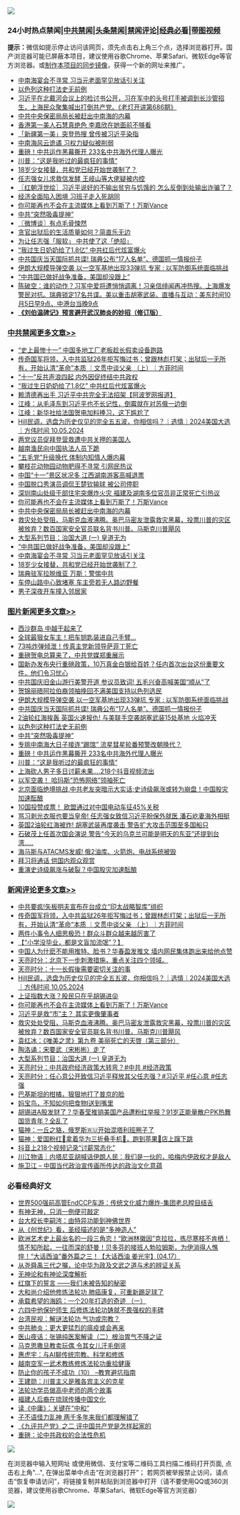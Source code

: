 ![](https://raw.githubusercontent.com/jsvpn/jsproxy/dev/64photo/fqnews-qr.jpg)

<div id="tt">
<h3>24小时热点禁闻|<a href="#%E4%B8%AD%E5%85%B1%E7%A6%81%E9%97%BB%E6%9B%B4%E5%A4%9A%E6%96%87%E7%AB%A0">中共禁闻</a>|<a href="#%E5%9B%BE%E7%89%87%E6%96%B0%E9%97%BB%E6%9B%B4%E5%A4%9A%E6%96%87%E7%AB%A0">头条禁闻</a>|<a href="#%E6%96%B0%E9%97%BB%E8%AF%84%E8%AE%BA%E6%9B%B4%E5%A4%9A%E6%96%87%E7%AB%A0">禁闻评论|<a href="#%E5%BF%85%E7%9C%8B%E7%BB%8F%E5%85%B8%E5%A5%BD%E6%96%87">经典必看</a>|<a href="https://696153.xyz/3" target="_blank">带图视频</a></h3>
<div><b>提示：</b>微信如提示停止访问该网页，须先点击右上角三个点，选择浏览器打开。国产浏览器可能已屏蔽本项目，建议使用谷歌Chrome、苹果Safari、微软Edge等官方浏览器。或<a href="%E5%88%B6%E4%BD%9Cgit%E7%A6%81%E9%97%BB%E9%95%9C%E5%83%8F.md">制作本项目的同步镜像</a>，获得一个新的网址来推广。</div>
<ul>

<li><a href="/cbnews/20241005/2097935.md">中南海宴会不寻常 习当元老面罕见放话引关注</a></li>
<li><a href="/topimagenews/20241005/2097852.md">以色列这种打法史无前例</a></li>
<li><a href="/sohnews/20241005/2097913.md">习近平在北戴河会议上的检讨书公开，习在军中的头号打手被调到长沙管招生，上海民众聚集喊出打倒共产党。《老灯开讲第686期》</a></li>
<li><a href="/cbnews/20241005/2097971.md">中共中央保密局局长被赶出中南海的内幕</a></li>
<li><a href="/yule/20241005/2097909.md">香港第一美人石慧真绝色 李嘉欣在她面前不够看</a></li>
<li><a href="/baitai/20241005/2098020.md">「新疆第一美」突登热搜 曾传被习近平染指</a></li>
<li><a href="/baitai/20241005/2097830.md">中南海风云诡谲 习权力疑似被削弱</a></li>
<li><a href="/topimagenews/20241005/2097840.md">重磅！中共运作黑幕撕开 233名中共海外代理人曝光</a></li>
<li><a href="/topimagenews/20241005/2097816.md">川普：“这是我听过的最疯狂的事情“</a></li>
<li><a href="/cbnews/20241005/2097883.md">18岁少女接替，共和党已经开始世袭制了？</a></li>
<li><a href="/ccpdope/20241005/2097941.md">任志强女儿求救信发酵 王岐山等大佬疑被内控</a></li>
<li><a href="/cbnews/20241005/2097848.md">〖红朝浮世绘〗习近平说好的不输出贫穷与饥饿的 怎么反倒到处输出诈骗了？</a></li>
<li><a href="/ccpdope/20241006/2098057.md">经济全面陷入困境 习班子走入死胡同</a></li>
<li><a href="/comments/20241005/2097982.md">你可能再也不会在主流媒体上看到万斯了！万斯Vance</a></li>
<li><a href="/topimagenews/20241005/2097851.md">中共“突然吸毒提神”</a></li>
<li><a href="/ssgc/20241005/2097832.md">〖微博谈〗有点毛骨悚然</a></li>
<li><a href="/cnnews/20241005/2097896.md">贪官出狱后的生活质量如何？简直乐无边</a></li>
<li><a href="/ccpdope/20241005/2098025.md">为让任志强「服软」 中共使了这「绝招」</a></li>
<li><a href="/cbnews/20241006/2098088.md">“我过生日奶奶给了1.8亿” 中共红后代炫富爆火</a></li>
<li><a href="/topimagenews/20241005/2097917.md">中共国庆当天国际抓共谍! 瑞典公布“17人名单”、德国抓一情报份子</a></li>
<li><a href="/topimagenews/20241005/2097988.md">伊朗大规模导弹空袭 以一空军基地出现33弹坑 专家 : 以军防御系统面临挑战</a></li>
<li><a href="/cbnews/20241005/2097936.md">“中共国已做好战争准备，美国却没跟上”</a></li>
<li><a href="/sohnews/20241005/2097974.md">陈破空：谁的动作？习军中爱将遭悄悄调离！习亲信绯闻再冲热搜。上海爆发警民对抗。瑞典锁定17名共谍。美以重击胡塞武装。直播与互动：美东时间10月5日早9点、中港台当晚9点</a></li>
<li><b><a href="/comments/20200207/1272816.md" target="_blank">《刘伯温碑记》预言避开武汉肺炎的妙招（修订版）</a></b></li>
</ul>
</div>

<div class="catlist">
<h3><a href="/cbnews/" target="_blank">中共禁闻</a><span><a href="/cbnews/" target="_blank" rel="nofollow">更多文章>></a></span></h3>
<ul>
<li><a href="/cbnews/20241006/2098127.md" target="_blank">“史上最惨十一” 中国多地工厂老板趁长假卖设备跑路</a></li>
<li><a href="/comments/20241006/2098111.md" target="_blank">传奇国军将领，入中共监狱26年拒写悔过书；曾跟林彪打架；出狱后一无所有，开始认清“革命”本质 ｜文贯中谈父亲 （上）｜方菲时间</a></li>
<li><a href="/cbnews/20241006/2098105.md" target="_blank">“十一”反共声浪四起 内外因促终结中共政权</a></li>
<li><a href="/cbnews/20241006/2098088.md" target="_blank">“我过生日奶奶给了1.8亿” 中共红后代炫富爆火</a></li>
<li><a href="/cbnews/20241006/2098080.md" target="_blank">赖清德再出手 习近平中共完全无法招架【阿波罗网报道】</a></li>
<li><a href="/cbnews/20241006/2098069.md" target="_blank">江峰：从毛泽东到习近平也不长记性，倒霉就在对苏俄一边倒</a></li>
<li><a href="/cbnews/20241006/2098068.md" target="_blank">江峰：新华社给法国贺电加料捧习，这下尴尬了</a></li>
<li><a href="/comments/20241005/2098029.md" target="_blank">Hill民调，选盘为历史仅见的完全五五波，你相信吗？｜选情｜2024美国大选｜方伟时间 10.05.2024</a></li>
<li><a href="/cbnews/20241005/2098005.md" target="_blank">两党议员促拜登营救遭中共关押的美国人</a></li>
<li><a href="/cbnews/20241005/2098004.md" target="_blank">越南渔民向中国执法人员下跪</a></li>
<li><a href="/cbnews/20241005/2098003.md" target="_blank">“五毛党”升级换代 体制内知情人爆内幕</a></li>
<li><a href="/cbnews/20241005/2098001.md" target="_blank">攀枝花动物园动物肥得不寻常 引网民热议</a></li>
<li><a href="/cbnews/20241005/2098000.md" target="_blank">中国“十一”景区状况多 江西湖南游客高喊退票</a></li>
<li><a href="/cbnews/20241005/2097999.md" target="_blank">中国脱口秀演员调侃王楚钦输球 被公司停职</a></li>
<li><a href="/cbnews/20241005/2097998.md" target="_blank">深圳南山处级干部住宅突爆炸火灾 福建及湖南多位官员非正常死亡引热议</a></li>
<li><a href="/comments/20241005/2097982.md" target="_blank">你可能再也不会在主流媒体上看到万斯了！万斯Vance</a></li>
<li><a href="/cbnews/20241005/2097971.md" target="_blank">中共中央保密局局长被赶出中南海的内幕</a></li>
<li><a href="/comments/20241005/2097968.md" target="_blank">救灾处处受阻，马斯克血液沸腾。奥巴马密友泄露救灾黑幕，投票川普的灾区被放弃？数百国家安全官员联名背书川普。马斯克川普飓风</a></li>
<li><a href="/comments/20241005/2097939.md" target="_blank">大型系列节目：治国大道  (一)  皇道无为</a></li>
<li><a href="/cbnews/20241005/2097936.md" target="_blank">“中共国已做好战争准备，美国却没跟上”</a></li>
<li><a href="/cbnews/20241005/2097935.md" target="_blank">中南海宴会不寻常 习当元老面罕见放话引关注</a></li>
<li><a href="/cbnews/20241005/2097883.md" target="_blank">18岁少女接替，共和党已经开始世袭制了？</a></li>
<li><a href="/cbnews/20241005/2097876.md" target="_blank">瑞典驻军拉脱维亚 万斯：警惕中共</a></li>
<li><a href="/cbnews/20241005/2097875.md" target="_blank">车停山路中心致堵塞 车主旁若无人路边野餐</a></li>
<li><a href="/cbnews/20241005/2097874.md" target="_blank">男子深夜开车撞入邻居家</a></li>

</ul>
</div>
<div class="catlist">
<h3><a href="/topimagenews/" target="_blank">图片新闻</a><span><a href="/topimagenews/" target="_blank" rel="nofollow">更多文章>></a></span></h3>
<ul>
<li><a href="/topimagenews/20241006/2098125.md" target="_blank">西沙群岛 中越干起来了</a></li>
<li><a href="/topimagenews/20241006/2098104.md" target="_blank">全球最狠女车主！把车钥匙装进自己手臂…</a></li>
<li><a href="/topimagenews/20241006/2098103.md" target="_blank">73吨炸弹倾泄！传真主党新领导萨菲丁死亡</a></li>
<li><a href="/topimagenews/20241006/2098101.md" target="_blank">重磅贺电总算来了，中共党媒郑重展示</a></li>
<li><a href="/topimagenews/20241006/2098087.md" target="_blank">国新办发布央行重磅政策，10万真金白银给百姓？任内首次出台这份重要文件，他们令习忧心</a></li>
<li><a href="/topimagenews/20241006/2098079.md" target="_blank">中共国庆旧金山游行美警开道 参议员致词! 五毛兴奋高喊美国“顺从”了</a></li>
<li><a href="/topimagenews/20241005/2098027.md" target="_blank">贺锦丽晤阿拉伯裔领袖挽回不满美国支持以色列选民</a></li>
<li><a href="/topimagenews/20241005/2097988.md" target="_blank">伊朗大规模导弹空袭 以一空军基地出现33弹坑 专家 : 以军防御系统面临挑战</a></li>
<li><a href="/topimagenews/20241005/2097917.md" target="_blank">中共国庆当天国际抓共谍! 瑞典公布“17人名单”、德国抓一情报份子</a></li>
<li><a href="/topimagenews/20241005/2097916.md" target="_blank">2油轮红海挨轰 英国火速报仇! 与美联手空袭胡塞武装15处基地 火焰冲天</a></li>
<li><a href="/topimagenews/20241005/2097852.md" target="_blank">以色列这种打法史无前例</a></li>
<li><a href="/topimagenews/20241005/2097851.md" target="_blank">中共“突然吸毒提神”</a></li>
<li><a href="/topimagenews/20241005/2097850.md" target="_blank">专挑中南海大日子接连“踢馆” 流星彗星轮番预警改朝换代？</a></li>
<li><a href="/topimagenews/20241005/2097840.md" target="_blank">重磅！中共运作黑幕撕开 233名中共海外代理人曝光</a></li>
<li><a href="/topimagenews/20241005/2097816.md" target="_blank">川普：“这是我听过的最疯狂的事情“</a></li>
<li><a href="/topimagenews/20241005/2097759.md" target="_blank">上海砍人男子多日讨薪未果….218个抖音视频流出</a></li>
<li><a href="/topimagenews/20241005/2097758.md" target="_blank">以军空袭！ 哈玛斯“恐怖网络”领袖死亡</a></li>
<li><a href="/topimagenews/20241005/2097756.md" target="_blank">北京面临绝境挑战,中共老友突暗示大实话;史诗级飙涨或转为崩盘！中国股灾加速酝酿</a></li>
<li><a href="/topimagenews/20241004/2097608.md" target="_blank">10国投赞成票！ 欧盟通过对中国电动车征45%关税</a></li>
<li><a href="/topimagenews/20241004/2097556.md" target="_blank">骂习剥光衣服也要当皇帝! 任志强女致信习近平盼保外就医 潘石屹妻海外相挺</a></li>
<li><a href="/topimagenews/20241004/2097543.md" target="_blank">英国2油轮红海被炸! 胡塞武装再度袭击 警告扩大攻击范围至多国船只</a></li>
<li><a href="/topimagenews/20241004/2097542.md" target="_blank">石破茂上任首次国会演说 警告“今天的乌克兰可能是明天的东亚”还提到台湾&#8230;..</a></li>
<li><a href="/topimagenews/20241004/2097541.md" target="_blank">海马斯与ATACMS发威! 俄2油库、火箭炮、电战系统被毁</a></li>
<li><a href="/topimagenews/20241004/2097443.md" target="_blank">拜习将通话 供国内观众观赏</a></li>
<li><a href="/topimagenews/20241004/2097435.md" target="_blank">重演史诗级飙涨与破裂？中国股灾加速酝酿</a></li>

</ul>
</div>
<div class="catlist">
<h3><a href="/comments/" target="_blank">新闻评论</a><span><a href="/comments/" target="_blank" rel="nofollow">更多文章>></a></span></h3>
<ul>
<li><a href="/comments/20241006/2098115.md" target="_blank">中共要疯!矢板明夫宣布在台成立“印太战略智库”组织</a></li>
<li><a href="/comments/20241006/2098111.md" target="_blank">传奇国军将领，入中共监狱26年拒写悔过书；曾跟林彪打架；出狱后一无所有，开始认清“革命”本质 ｜文贯中谈父亲 （上）｜方菲时间</a></li>
<li><a href="/comments/20241006/2098106.md" target="_blank">两件小事令人细思极恐！群众斗群众越来越厉害了</a></li>
<li><a href="/comments/20241006/2098065.md" target="_blank">【“小学没毕业，都是文盲加流氓”？】</a></li>
<li><a href="/comments/20241006/2098044.md" target="_blank">中国人为什麽不能用推特、脸书？华春盈发推文 墙内网民集体跑出来给他点赞</a></li>
<li><a href="/comments/20241005/2098039.md" target="_blank">天亮时分：北京下一步刺激措施，重点关注四个领域。</a></li>
<li><a href="/comments/20241005/2098038.md" target="_blank">天亮时分：十一长假後需要密切关注的事</a></li>
<li><a href="/comments/20241005/2098029.md" target="_blank">Hill民调，选盘为历史仅见的完全五五波，你相信吗？｜选情｜2024美国大选｜方伟时间 10.05.2024</a></li>
<li><a href="/comments/20241005/2097986.md" target="_blank">上证指数大涨？股民只在乎胡锡进😝</a></li>
<li><a href="/comments/20241005/2097982.md" target="_blank">你可能再也不会在主流媒体上看到万斯了！万斯Vance</a></li>
<li><a href="/comments/20241005/2097972.md" target="_blank">习近平是救“市”主？ 其实更像肇事者</a></li>
<li><a href="/comments/20241005/2097968.md" target="_blank">救灾处处受阻，马斯克血液沸腾。奥巴马密友泄露救灾黑幕，投票川普的灾区被放弃？数百国家安全官员联名背书川普。马斯克川普飓风</a></li>
<li><a href="/comments/20241005/2097966.md" target="_blank">袁红冰：《唯美之灵》第九卷 美丽死亡的天啓（第三部分）</a></li>
<li><a href="/comments/20241005/2097965.md" target="_blank">陶洛诵：宋要武（宋彬彬）走了</a></li>
<li><a href="/comments/20241005/2097939.md" target="_blank">大型系列节目：治国大道  (一)  皇道无为</a></li>
<li><a href="/comments/20241005/2097922.md" target="_blank">天亮时分：中共政府经济政策大转弯？#中共 #经济政策</a></li>
<li><a href="/comments/20241005/2097921.md" target="_blank">天亮时分：任心意公开致信习近平释放其父任志强？#习近平 #任心意 #任志强</a></li>
<li><a href="/comments/20241005/2097893.md" target="_blank">巴基斯坦的柑橘，狠狠地打了普京的脸</a></li>
<li><a href="/comments/20241005/2097867.md" target="_blank">妈宝鸟，不知如何把食物l送到嘴里</a></li>
<li><a href="/comments/20241005/2097865.md" target="_blank">胡锡进A股发财了？华春莹推销美国产品遭粉红举报？91岁正能量散户PK热舞国货青年？全乱了</a></li>
<li><a href="/comments/20241005/2097858.md" target="_blank">猫神：一丘之貉，俄罗斯🇷🇺开始混塔利班圈子了</a></li>
<li><a href="/comments/20241005/2097857.md" target="_blank">猫神：爱国粉红💓拿着华为三折叠手机📱，跑到苹果🍎店上蹿下跳</a></li>
<li><a href="/comments/20241005/2097856.md" target="_blank">抖音上218个视频记录“讨薪常态化”</a></li>
<li><a href="/comments/20241005/2097855.md" target="_blank">川江物语｜内塔尼亚胡喊话伊朗人民：我们是一伙的，哈梅内伊政权才是敌人</a></li>
<li><a href="/comments/20241005/2097854.md" target="_blank">施卫江 &#8211; 中国当代政治宣传画所传达的政治文化意蕴</a></li>

</ul>
</div>

<div class="catlist">
<h3>必看经典好文</h3>
<ul>
<li><a href="/comments/20220728/1764121.md" target="_blank">世界500强前高管EndCCP车游：传统文化威力爆炸-集团老总瞠目结舌</a></li>
<li><a href="/tculture/20120628/34899.md" target="_blank">有神无神，只消一例便可敲定</a></li>
<li><a href="/aomi/life/20141109/310549.md" target="_blank">台大校长李嗣涔：由特异功能到神佛世界</a></li>
<li><a href="/comments/20210223/1492392.md" target="_blank">从《创世纪》看，圣经描述的是“多神造人”</a></li>
<li><a href="/bannedvideo/20210418/1528557.md" target="_blank">欧洲艺术史上最出名的一段三角恋！“欧洲林徽因”克拉拉，拣尽寒枝不肯栖！情不知所起，一往而深的舒曼！贝多芬的接班人勃拉姆斯，为伊消得人憔悴！“大话西油”番外篇之三！【大话西油 姜光宇】(04.17）</a></li>
<li><a href="/tculture/20180501/935934.md" target="_blank">从尧舜禹三代之嘱，论中华为政及文武之道与术的辨证关系</a></li>
<li><a href="/comments/20240801/2069416.md" target="_blank">无神论和有神论深度解析</a></li>
<li><a href="/comments/20221219/1825441.md" target="_blank">红旗下的誓言 ——我们未被告知的秘密</a></li>
<li><a href="/comments/20240104/1982860.md" target="_blank">大和尚介绍他修炼法轮功 肺癌康复，可重新踢足球了</a></li>
<li><a href="/comments/20231130/1967587.md" target="_blank">承载希望的海鸥：一个20年打造的奇迹 （一）</a></li>
<li><a href="/comments/20200926/1403542.md" target="_blank">六四中他保护师生 后修炼法轮功铸就不畏强权的丰碑</a></li>
<li><a href="/comments/20240723/2065714.md" target="_blank">台湾民视：解谜法轮功 气功或宗教？</a></li>
<li><a href="/comments/20200211/1275071.md" target="_blank">中共肺炎：更大更猛烈的瘟疫或会再来</a></li>
<li><a href="/comments/20231220/1976683.md" target="_blank">医山夜话：张锡纯医案解读（二）根治胃气不降之证</a></li>
<li><a href="/lifebaike/20180921/1001202.md" target="_blank">马克思撒旦教卖玩偶 令其女儿汗毛倒竖</a></li>
<li><a href="/comments/20240828/2080320.md" target="_blank">惠虎宇：与AI聊传统宗教、科学和修炼</a></li>
<li><a href="/comments/20190807/1170993.md" target="_blank">越南空军一武术教练修炼法轮功重拾健康</a></li>
<li><a href="/comments/20230925/1899103.md" target="_blank">防止你的孩子不成功（10） &#8211;教育避坑指南</a></li>
<li><a href="/comments/20240721/2065039.md" target="_blank">王建勋：川普主义是雅各宾主义的克星</a></li>
<li><a href="/comments/20200629/1352533.md" target="_blank">法轮功学员做高中老师的两个故事</a></li>
<li><a href="/bannedvideo/20220509/1730156.md" target="_blank">福建人后裔在琉球传播中国文化</a></li>
<li><a href="/tculture/20201115/1431410.md" target="_blank">读《中庸》：关键在“中和”</a></li>
<li><a href="/comments/20190427/1119935.md" target="_blank">子不语怪力乱神 两千多年来我们都理解错了</a></li>
<li><a href="/bookonline/20131116/201055.md" target="_blank">《九评共产党》之二 评中国共产党是怎样起家的</a></li>
<li><a href="/comments/20200705/783271.md" target="_blank">重磅：论中共政权的合法性危机</a></li>

</ul>
</div>

![](https://raw.githubusercontent.com/jsvpn/jsproxy/dev/64photo/fqnews-qr.jpg)

在浏览器中输入短网址 或使用微信、支付宝等二维码工具扫描二维码打开页面, 点击右上角"...", 在弹出菜单中点击“在浏览器打开”； 若网页被举报禁止访问，请点击“恢复申请访问”，将链接复制并粘贴到浏览器中打开（请不要使用QQ或360浏览器，建议使用谷歌Chrome、苹果Safari、微软Edge等官方浏览器）

![](https://raw.githubusercontent.com/jsvpn/jsproxy/dev/64photo/wx.jpg)